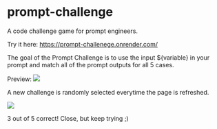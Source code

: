 # prompt-challenge

A code challenge game for prompt engineers.



Try it here:
https://prompt-challenege.onrender.com/

The goal of the Prompt Challenge is to use the input ${variable} in your prompt and match all of the prompt outputs for all 5 cases.

Preview:
<img src="https://github.com/japeshuta/prompt-challenge/assets/54607249/04ad68df-867b-47da-9399-4d418e5dabf4">

A new challenge is randomly selected everytime the page is refreshed.

<img src="https://github.com/japeshuta/prompt-challenge/assets/54607249/fc132a7c-8715-4f26-a80a-6e78e304da9c">

3 out of 5 correct! Close, but keep trying ;)
